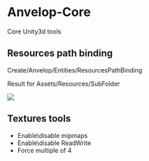 # Anvelop-Core
Core Unity3d tools

## Resources path binding
  
  Create/Anvelop/Entities/ResourcesPathBinding
  
  Result for Assets/Resources/SubFolder
  
  <img src="https://api.monosnap.com/rpc/file/download?id=F2VHV9QCgnVCcCVEFCqFdGOMJtEP6V">
  
## Textures tools

- Enable\disable mipmaps
- Enable\disable ReadWrite
- Force multiple of 4
